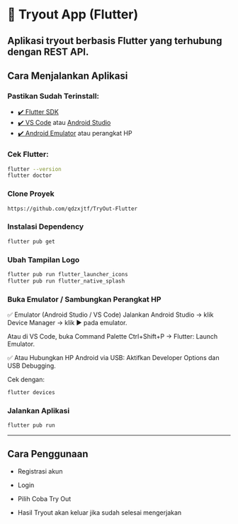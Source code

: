 # 📱 Tryout App (Flutter)
Aplikasi tryout berbasis Flutter yang terhubung dengan REST API.
---

## Cara Menjalankan Aplikasi

### Pastikan Sudah Terinstall:

- [✔️ Flutter SDK](https://docs.flutter.dev/get-started/install)
- [✔️ VS Code](https://code.visualstudio.com/) atau [Android Studio](https://developer.android.com/studio)
- [✔️ Android Emulator](https://developer.android.com/studio/run/emulator) atau perangkat HP

### Cek Flutter:

```bash
flutter --version
flutter doctor
```

### Clone Proyek 

```bash
https://github.com/qdzxjtf/TryOut-Flutter
```

### Instalasi Dependency

```bash
flutter pub get
```

### Ubah Tampilan Logo
```bash
flutter pub run flutter_launcher_icons
flutter pub run flutter_native_splash
```

### Buka Emulator / Sambungkan Perangkat HP
✅ Emulator (Android Studio / VS Code)
Jalankan Android Studio → klik Device Manager → klik ▶️ pada emulator.

Atau di VS Code, buka Command Palette Ctrl+Shift+P → Flutter: Launch Emulator.

✅ Atau Hubungkan HP Android via USB:
Aktifkan Developer Options dan USB Debugging.

Cek dengan:
```bash
flutter devices
```

### Jalankan Aplikasi
```bash
flutter pub run
```

---

## Cara Penggunaan

- Registrasi akun

- Login

- Pilih Coba Try Out

- Hasil Tryout akan keluar jika sudah selesai mengerjakan
